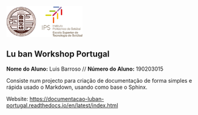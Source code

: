 <img src="./project/docs/source/logos/Logo_Luban_IPS_2.png" width="200" />    

## Lu ban Workshop Portugal

<p>
  <strong>Nome do Aluno:</strong> Luis Barroso // <strong>Número do Aluno:</strong> 190203015
</p>

Consiste num projecto para criação de documentação de forma simples e rápida usado o Markdown, usando como base o Sphinx.

Website: https://documentacao-luban-portugal.readthedocs.io/en/latest/index.html

